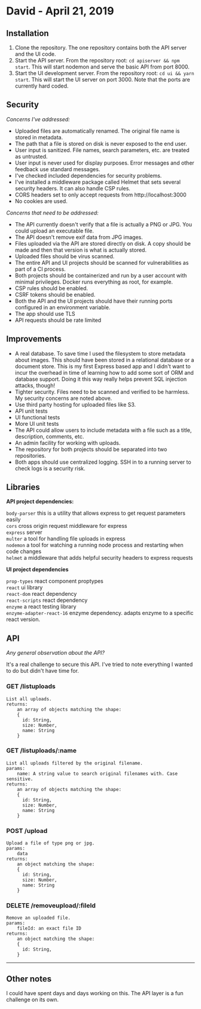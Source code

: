 # David - April 21, 2019
## Installation
1. Clone the repository. The one repository contains both the API server and the UI code.
2. Start the API server. From the repository root: `cd apiserver && npm start`. This will start nodemon and serve the basic API from port 8000.
3. Start the UI development server. From the repository root: `cd ui && yarn start`. This will start the UI server on port 3000. Note that the ports are currently hard coded.

## Security
*Concerns I've addressed:*
- Uploaded files are automatically renamed. The original file name is stored in metadata.
- The path that a file is stored on disk is never exposed to the end user.
- User input is sanitized. File names, search parameters, etc. are treated as untrusted.
- User input is never used for display purposes. Error messages and other feedback use standard messages.
- I've checked included dependencies for security problems.
- I've installed a middleware package called Helmet that sets several security headers. It can also handle CSP rules.
- CORS headers set to only accept requests from http://localhost:3000
- No cookies are used.

*Concerns that need to be addressed:*
- The API currently doesn't verify that a file is actually a PNG or JPG. You could upload an executable file.
- The API doesn't remove exif data from JPG images.
- Files uploaded via the API are stored directly on disk. A copy should be made and then that version is what is actually stored.
- Uploaded files should be virus scanned.
- The entire API and UI projects should be scanned for vulnerabilities as part of a CI process.
- Both projects should be containerized and run by a user account with minimal privileges. Docker runs everything as root, for example.
- CSP rules should be enabled.
- CSRF tokens should be enabled.
- Both the API and the UI projects should have their running ports configured in an environment variable.
- The app should use TLS
- API requests should be rate limited

## Improvements
- A real database. To save time I used the filesystem to store metadata about images. This should have been stored in a relational database or a document store. This is my first Express based app and I didn't want to incur the overhead in time of learning how to add some sort of ORM and database support. Doing it this way really helps prevent SQL injection attacks, though!
- Tighter security. Files need to be scanned and verified to be harmless. My security concerns are noted above.
- Use third party hosting for uploaded files like S3.
- API unit tests
- UI functional tests
- More UI unit tests
- The API could allow users to include metadata with a file such as a title, description, comments, etc.
- An admin facility for working with uploads.
- The repository for both projects should be separated into two repositories.
- Both apps should use centralized logging. SSH in to a running server to check logs is a security risk. 

## Libraries
**API project dependencies:**

`body-parser` this is a utility that allows express to get request parameters easily\
`cors` cross origin request middleware for express\
`express` server\
`multer` a tool for handling file uploads in express\
`nodemon` a tool for watching a running node process and restarting when code changes\
`helmet` a middleware that adds helpful security headers to express requests

**UI project dependencies**

`prop-types` react component proptypes\
`react` ui library\
`react-dom` react dependency\
`react-scripts` react dependency\
`enzyme` a react testing library\
`enzyme-adapter-react-16` enzyme dependency. adapts enzyme to a specific react version.

## API
*Any general observation about the API?*

It's a real challenge to secure this API. I've tried to note everything I wanted to do but didn't have time for.
### GET /listuploads
```
List all uploads.
returns: 
    an array of objects matching the shape:
    {
      id: String,
      size: Number,
      name: String
    }
```
### GET /listuploads/:name
```
List all uploads filtered by the original filename.
params:
    name: A string value to search original filenames with. Case sensitive.
returns:
    an array of objects matching the shape:
    {
      id: String,
      size: Number,
      name: String
    }
```
### POST /upload
```
Upload a file of type png or jpg.
params: 
    data
returns: 
    an object matching the shape:
    {
      id: String,
      size: Number,
      name: String
    }
```
### DELETE /removeupload/:fileId
```
Remove an uploaded file.
params:
    fileId: an exact file ID 
returns:
    an object matching the shape:
    {
      id: String,
    }
```
---
## Other notes
I could have spent days and days working on this. The API layer is a fun challenge on its own.
